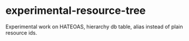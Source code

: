 # experimental-resource-tree
Experimental work on HATEOAS, hierarchy db table, alias instead of plain resource ids.
